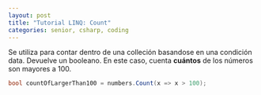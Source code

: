 ```yaml
---
layout: post
title: "Tutorial LINQ: Count"
categories: senior, csharp, coding
---
```

Se utiliza para contar dentro de una colleción basandose en una condición <!--more--> data. Devuelve un booleano.
En este caso, cuenta **cuántos** de los números son mayores a 100.

```csharp
bool countOfLargerThan100 = numbers.Count(x => x > 100);
```